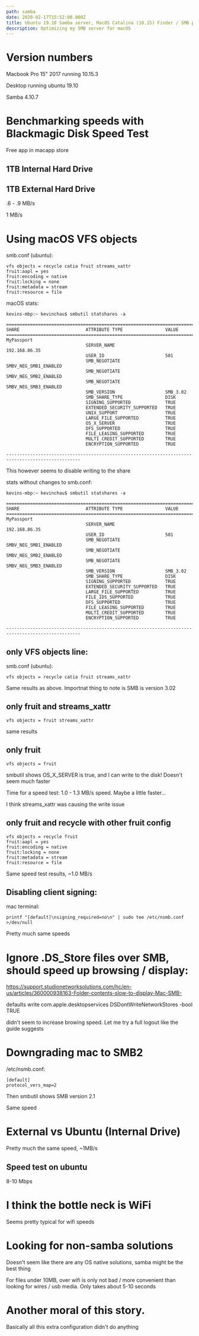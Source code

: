 ```yaml
---
path: samba
date: 2020-02-17T15:52:00.000Z
title: Ubuntu 19.10 Samba server, MacOS Catalina (10.15) Finder / SMB performance
description: Optimizing my SMB server for macOS
---
```


# Version numbers
Macbook Pro 15" 2017 running 10.15.3

Desktop running ubuntu 19.10

Samba 4.10.7


# Benchmarking speeds with Blackmagic Disk Speed Test
Free app in macapp store

## 1TB Internal Hard Drive

## 1TB External Hard Drive
.6 - .9 MB/s

1 MB/s



# Using macOS VFS objects
smb.conf (ubuntu):
```
vfs objects = recycle catia fruit streams_xattr
fruit:aapl = yes
fruit:encoding = native
fruit:locking = none
fruit:metadata = stream
fruit:resource = file
```

macOS stats:
```
kevins-mbp:~ kevinchau$ smbutil statshares -a

==================================================================================================
SHARE                         ATTRIBUTE TYPE                VALUE
==================================================================================================
MyPassport                    
                              SERVER_NAME                   192.168.86.35
                              USER_ID                       501
                              SMB_NEGOTIATE                 SMBV_NEG_SMB1_ENABLED
                              SMB_NEGOTIATE                 SMBV_NEG_SMB2_ENABLED
                              SMB_NEGOTIATE                 SMBV_NEG_SMB3_ENABLED
                              SMB_VERSION                   SMB_3.02
                              SMB_SHARE_TYPE                DISK
                              SIGNING_SUPPORTED             TRUE
                              EXTENDED_SECURITY_SUPPORTED   TRUE
                              UNIX_SUPPORT                  TRUE
                              LARGE_FILE_SUPPORTED          TRUE
                              OS_X_SERVER                   TRUE
                              DFS_SUPPORTED                 TRUE
                              FILE_LEASING_SUPPORTED        TRUE
                              MULTI_CREDIT_SUPPORTED        TRUE
                              ENCRYPTION_SUPPORTED          TRUE

--------------------------------------------------------------------------------------------------
```

This however seems to disable writing to the share

stats without changes to smb.conf:
```
kevins-mbp:~ kevinchau$ smbutil statshares -a

==================================================================================================
SHARE                         ATTRIBUTE TYPE                VALUE
==================================================================================================
MyPassport                    
                              SERVER_NAME                   192.168.86.35
                              USER_ID                       501
                              SMB_NEGOTIATE                 SMBV_NEG_SMB1_ENABLED
                              SMB_NEGOTIATE                 SMBV_NEG_SMB2_ENABLED
                              SMB_NEGOTIATE                 SMBV_NEG_SMB3_ENABLED
                              SMB_VERSION                   SMB_3.02
                              SMB_SHARE_TYPE                DISK
                              SIGNING_SUPPORTED             TRUE
                              EXTENDED_SECURITY_SUPPORTED   TRUE
                              LARGE_FILE_SUPPORTED          TRUE
                              FILE_IDS_SUPPORTED            TRUE
                              DFS_SUPPORTED                 TRUE
                              FILE_LEASING_SUPPORTED        TRUE
                              MULTI_CREDIT_SUPPORTED        TRUE
                              ENCRYPTION_SUPPORTED          TRUE

--------------------------------------------------------------------------------------------------
```

## only VFS objects line:
smb.conf (ubuntu):
```
vfs objects = recycle catia fruit streams_xattr
```
Same results as above. Importnat thing to note is SMB is version 3.02

## only fruit and streams_xattr
```
vfs objects = fruit streams_xattr
```
same results

## only fruit
```
vfs objects = fruit
```

smbutil shows OS_X_SERVER is true, and I can write to the disk! 
Doesn't seem much faster

Time for a speed test:
1.0 - 1.3 MB/s speed. Maybe a little faster...

I think streams_xattr was causing the write issue

## only fruit and recycle with other fruit config
```
vfs objects = recycle fruit
fruit:aapl = yes
fruit:encoding = native
fruit:locking = none
fruit:metadata = stream
fruit:resource = file
```

Same speed test results, ~1.0 MB/s

## Disabling client signing:
mac terminal:
```
printf "[default]\nsigning_required=no\n" | sudo tee /etc/nsmb.conf >/dev/null
```

Pretty much same speeds

# Ignore .DS_Store files over SMB, should speed up browsing / display:
https://support.studionetworksolutions.com/hc/en-us/articles/360000938163-Folder-contents-slow-to-display-Mac-SMB-

defaults write com.apple.desktopservices DSDontWriteNetworkStores -bool TRUE

didn't seem to increase browing speed. Let me try a full logout like the guide suggests


# Downgrading mac to SMB2
/etc/nsmb.conf:
```
[default]
protocol_vers_map=2
```

Then smbutil shows SMB version 2.1

Same speed

# External vs Ubuntu (Internal Drive)
Pretty much the same speed, ~1MB/s

## Speed test on ubuntu
8-10 Mbps

# I think the bottle neck is WiFi
Seems pretty typical for wifi speeds


# Looking for non-samba solutions
Doesn't seem like there are any OS native solutions, samba might be the best thing


For files under 10MB, over wifi is only not bad / more convenient than looking for wires / usb media. Only takes about 5-10 seconds

# Another moral of this story.
Basically all this extra configuration didn't do anything



